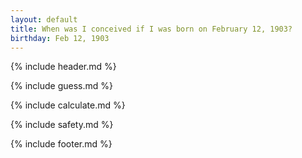 ```yaml
---
layout: default
title: When was I conceived if I was born on February 12, 1903?
birthday: Feb 12, 1903
---
```


{% include header.md %}

{% include guess.md %}

{% include calculate.md %}

{% include safety.md %}

{% include footer.md %}



